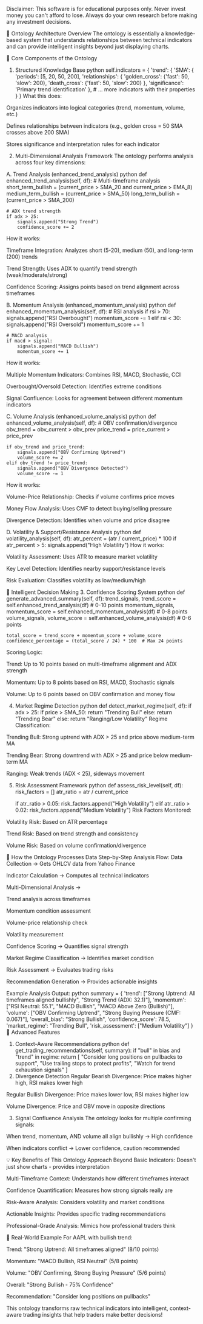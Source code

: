 
Disclaimer: This software is for educational purposes only. Never invest money you can't afford to lose. Always do your own research before making any investment decisions.



🧠 Ontology Architecture Overview
The ontology is essentially a knowledge-based system that understands relationships between technical indicators and can provide intelligent insights beyond just displaying charts.

🔧 Core Components of the Ontology
1. Structured Knowledge Base
python
self.indicators = {
    'trend': {
        'SMA': {
            'periods': [5, 20, 50, 200],
            'relationships': {
                'golden_cross': {'fast': 50, 'slow': 200},
                'death_cross': {'fast': 50, 'slow': 200}
            },
            'significance': 'Primary trend identification'
        },
        # ... more indicators with their properties
    }
}
What this does:

Organizes indicators into logical categories (trend, momentum, volume, etc.)

Defines relationships between indicators (e.g., golden cross = 50 SMA crosses above 200 SMA)

Stores significance and interpretation rules for each indicator

2. Multi-Dimensional Analysis Framework
The ontology performs analysis across four key dimensions:

A. Trend Analysis (enhanced_trend_analysis)
python
def enhanced_trend_analysis(self, df):
    # Multi-timeframe analysis
    short_term_bullish = (current_price > SMA_20 and current_price > EMA_8)
    medium_term_bullish = (current_price > SMA_50)
    long_term_bullish = (current_price > SMA_200)
    
    # ADX trend strength
    if adx > 25: 
        signals.append("Strong Trend")
        confidence_score += 2
How it works:

Timeframe Integration: Analyzes short (5-20), medium (50), and long-term (200) trends

Trend Strength: Uses ADX to quantify trend strength (weak/moderate/strong)

Confidence Scoring: Assigns points based on trend alignment across timeframes

B. Momentum Analysis (enhanced_momentum_analysis)
python
def enhanced_momentum_analysis(self, df):
    # RSI analysis
    if rsi > 70:
        signals.append("RSI Overbought")
        momentum_score -= 1
    elif rsi < 30:
        signals.append("RSI Oversold") 
        momentum_score += 1
    
    # MACD analysis
    if macd > signal:
        signals.append("MACD Bullish")
        momentum_score += 1
How it works:

Multiple Momentum Indicators: Combines RSI, MACD, Stochastic, CCI

Overbought/Oversold Detection: Identifies extreme conditions

Signal Confluence: Looks for agreement between different momentum indicators

C. Volume Analysis (enhanced_volume_analysis)
python
def enhanced_volume_analysis(self, df):
    # OBV confirmation/divergence
    obv_trend = obv_current > obv_prev
    price_trend = price_current > price_prev
    
    if obv_trend and price_trend:
        signals.append("OBV Confirming Uptrend")
        volume_score += 2
    elif obv_trend != price_trend:
        signals.append("OBV Divergence Detected")
        volume_score -= 1
How it works:

Volume-Price Relationship: Checks if volume confirms price moves

Money Flow Analysis: Uses CMF to detect buying/selling pressure

Divergence Detection: Identifies when volume and price disagree

D. Volatility & Support/Resistance Analysis
python
def volatility_analysis(self, df):
    atr_percent = (atr / current_price) * 100
    if atr_percent > 5:
        signals.append("High Volatility")
How it works:

Volatility Assessment: Uses ATR to measure market volatility

Key Level Detection: Identifies nearby support/resistance levels

Risk Evaluation: Classifies volatility as low/medium/high

🎯 Intelligent Decision Making
3. Confidence Scoring System
python
def generate_advanced_summary(self, df):
    trend_signals, trend_score = self.enhanced_trend_analysis(df)      # 0-10 points
    momentum_signals, momentum_score = self.enhanced_momentum_analysis(df) # 0-8 points  
    volume_signals, volume_score = self.enhanced_volume_analysis(df)   # 0-6 points
    
    total_score = trend_score + momentum_score + volume_score
    confidence_percentage = (total_score / 24) * 100  # Max 24 points
Scoring Logic:

Trend: Up to 10 points based on multi-timeframe alignment and ADX strength

Momentum: Up to 8 points based on RSI, MACD, Stochastic signals

Volume: Up to 6 points based on OBV confirmation and money flow

4. Market Regime Detection
python
def detect_market_regime(self, df):
    if adx > 25:
        if price > SMA_50:
            return "Trending Bull"
        else:
            return "Trending Bear"
    else:
        return "Ranging/Low Volatility"
Regime Classification:

Trending Bull: Strong uptrend with ADX > 25 and price above medium-term MA

Trending Bear: Strong downtrend with ADX > 25 and price below medium-term MA

Ranging: Weak trends (ADX < 25), sideways movement

5. Risk Assessment Framework
python
def assess_risk_level(self, df):
    risk_factors = []
    atr_ratio = atr / current_price
    
    if atr_ratio > 0.05:
        risk_factors.append("High Volatility")
    elif atr_ratio > 0.02:
        risk_factors.append("Medium Volatility")
Risk Factors Monitored:

Volatility Risk: Based on ATR percentage

Trend Risk: Based on trend strength and consistency

Volume Risk: Based on volume confirmation/divergence

🚀 How the Ontology Processes Data
Step-by-Step Analysis Flow:
Data Collection → Gets OHLCV data from Yahoo Finance

Indicator Calculation → Computes all technical indicators

Multi-Dimensional Analysis →

Trend analysis across timeframes

Momentum condition assessment

Volume-price relationship check

Volatility measurement

Confidence Scoring → Quantifies signal strength

Market Regime Classification → Identifies market condition

Risk Assessment → Evaluates trading risks

Recommendation Generation → Provides actionable insights

Example Analysis Output:
python
summary = {
    'trend': ["Strong Uptrend: All timeframes aligned bullishly", "Strong Trend (ADX: 32.1)"],
    'momentum': ["RSI Neutral: 55.1", "MACD Bullish", "MACD Above Zero (Bullish)"],
    'volume': ["OBV Confirming Uptrend", "Strong Buying Pressure (CMF: 0.067)"],
    'overall_bias': "Strong Bullish",
    'confidence_score': 78.5,
    'market_regime': "Trending Bull",
    'risk_assessment': ["Medium Volatility"]
}
🎪 Advanced Features
1. Context-Aware Recommendations
python
def get_trading_recommendations(self, summary):
    if "bull" in bias and "trend" in regime:
        return [
            "Consider long positions on pullbacks to support",
            "Use trailing stops to protect profits", 
            "Watch for trend exhaustion signals"
        ]
2. Divergence Detection
Regular Bearish Divergence: Price makes higher high, RSI makes lower high

Regular Bullish Divergence: Price makes lower low, RSI makes higher low

Volume Divergence: Price and OBV move in opposite directions

3. Signal Confluence Analysis
The ontology looks for multiple confirming signals:

When trend, momentum, AND volume all align bullishly → High confidence

When indicators conflict → Lower confidence, caution recommended

💡 Key Benefits of This Ontology Approach
Beyond Basic Indicators: Doesn't just show charts - provides interpretation

Multi-Timeframe Context: Understands how different timeframes interact

Confidence Quantification: Measures how strong signals really are

Risk-Aware Analysis: Considers volatility and market conditions

Actionable Insights: Provides specific trading recommendations

Professional-Grade Analysis: Mimics how professional traders think

🎯 Real-World Example
For AAPL with bullish trend:

Trend: "Strong Uptrend: All timeframes aligned" (8/10 points)

Momentum: "MACD Bullish, RSI Neutral" (5/8 points)

Volume: "OBV Confirming, Strong Buying Pressure" (5/6 points)

Overall: "Strong Bullish - 75% Confidence"

Recommendation: "Consider long positions on pullbacks"

This ontology transforms raw technical indicators into intelligent, context-aware trading insights that help traders make better decisions!
